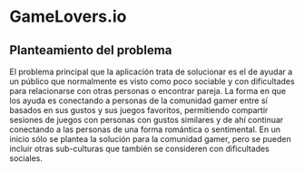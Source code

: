 # GameLovers.io









## Planteamiento del problema
El problema principal que la aplicación trata de solucionar es el de ayudar a un público que normalmente es visto como poco sociable y con dificultades para relacionarse con otras personas o encontrar pareja.
La forma en que los ayuda es conectando a personas de la comunidad gamer entre sí basados en sus gustos y sus juegos favoritos, permitiendo compartir sesiones de juegos con personas con gustos similares y de ahí continuar conectando a las personas de una forma romántica o sentimental.
En un inicio sólo se plantea la solución para la comunidad gamer, pero se pueden incluir otras sub-culturas que también se consideren con dificultades sociales. 